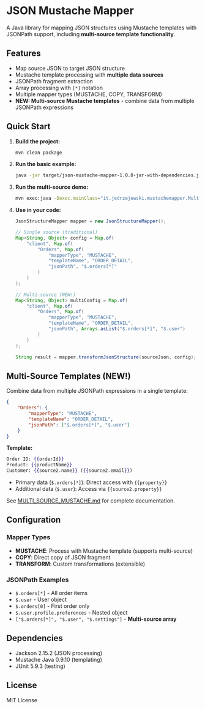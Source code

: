 # JSON Mustache Mapper

A Java library for mapping JSON structures using Mustache templates with JSONPath support, including **multi-source template functionality**.

## Features
- Map source JSON to target JSON structure
- Mustache template processing with **multiple data sources**
- JSONPath fragment extraction
- Array processing with `[*]` notation
- Multiple mapper types (MUSTACHE, COPY, TRANSFORM)
- **NEW: Multi-source Mustache templates** - combine data from multiple JSONPath expressions

## Quick Start

1. **Build the project:**
   ```bash
   mvn clean package
   ```

2. **Run the basic example:**
   ```bash
   java -jar target/json-mustache-mapper-1.0.0-jar-with-dependencies.jar
   ```

3. **Run the multi-source demo:**
   ```bash
   mvn exec:java -Dexec.mainClass="it.jedrzejewski.mustachemapper.MultiSourceDemo"
   ```

4. **Use in your code:**
    ```java
    JsonStructureMapper mapper = new JsonStructureMapper();
    
    // Single source (traditional)
    Map<String, Object> config = Map.of(
        "client", Map.of(
            "Orders", Map.of(
                "mapperType", "MUSTACHE",
                "templateName", "ORDER_DETAIL",
                "jsonPath", "$.orders[*]"
            )
        )
    );
    
    // Multi-source (NEW!)
    Map<String, Object> multiConfig = Map.of(
        "client", Map.of(
            "Orders", Map.of(
                "mapperType", "MUSTACHE",
                "templateName", "ORDER_DETAIL",
                "jsonPath", Arrays.asList("$.orders[*]", "$.user")
            )
        )
    );
    
    String result = mapper.transformJsonStructure(sourceJson, config);
    ```

## Multi-Source Templates (NEW!)

Combine data from multiple JSONPath expressions in a single template:

```json
{
    "Orders": {
        "mapperType": "MUSTACHE",
        "templateName": "ORDER_DETAIL",
        "jsonPath": ["$.orders[*]", "$.user"]
    }
}
```

**Template:**
```mustache
Order ID: {{orderId}}
Product: {{productName}}
Customer: {{source2.name}} ({{source2.email}})
```

- Primary data (`$.orders[*]`): Direct access with `{{property}}`
- Additional data (`$.user`): Access via `{{source2.property}}`

See [MULTI_SOURCE_MUSTACHE.md](MULTI_SOURCE_MUSTACHE.md) for complete documentation.

## Configuration
### Mapper Types

- **MUSTACHE**: Process with Mustache template (supports multi-source)
- **COPY**: Direct copy of JSON fragment
- **TRANSFORM**: Custom transformations (extensible)

### JSONPath Examples

- `$.orders[*]` - All order items
- `$.user` - User object  
- `$.orders[0]` - First order only
- `$.user.profile.preferences` - Nested object
- `["$.orders[*]", "$.user", "$.settings"]` - **Multi-source array**

## Dependencies

- Jackson 2.15.2 (JSON processing)
- Mustache Java 0.9.10 (templating)
- JUnit 5.9.3 (testing)

## License
MIT License
